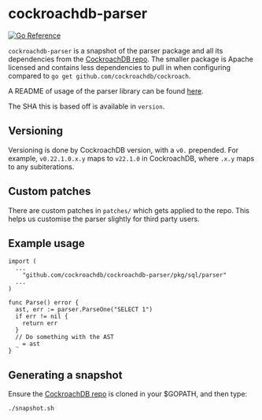 # cockroachdb-parser

[![Go Reference](https://pkg.go.dev/badge/github.com/cockroachdb/cockroachdb-parser.svg)](https://pkg.go.dev/github.com/cockroachdb/cockroachdb-parser)

`cockroachdb-parser` is a snapshot of the parser package and
all its dependencies from the [CockroachDB repo][repo]. The
smaller package is Apache licensed and contains less dependencies
to pull in when configuring compared to `go get github.com/cockroachdb/cockroach`.

A README of usage of the parser library can be found [here][parserreadme].

The SHA this is based off is available in `version`.

## Versioning

Versioning is done by CockroachDB version, with a `v0.` prepended.
For example, `v0.22.1.0.x.y` maps to `v22.1.0` in CockroachDB, where
`.x.y` maps to any subiterations.

## Custom patches

There are custom patches in `patches/` which gets applied to the repo.
This helps us customise the parser slightly for third party users.

## Example usage

```
import (
  ...
	"github.com/cockroachdb/cockroachdb-parser/pkg/sql/parser"
  ...
)

func Parse() error {
  ast, err := parser.ParseOne("SELECT 1")
  if err != nil {
    return err
  }
  // Do something with the AST
  _ = ast
}
```

## Generating a snapshot

Ensure the [CockroachDB repo][repo] is cloned in your $GOPATH, and then type:

```sh
./snapshot.sh
```

[repo]: https://github.com/cockroachdb/cockroach
[parserreadme]: pkg/sql/parser/README.md
